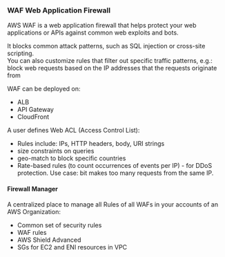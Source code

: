 ### WAF Web Application Firewall

AWS WAF is a web application firewall that helps protect your web applications or APIs against common web exploits and bots.

It blocks common attack patterns, such as SQL injection or cross-site scripting.\
You can also customize rules that filter out specific traffic patterns, e.g.:\
block web requests based on the IP addresses that the requests originate from

WAF can be deployed on:
* ALB
* API Gateway
* CloudFront

A user defines Web ACL (Access Control List):
* Rules include: IPs, HTTP headers, body, URI strings
* size constraints on queries
* geo-match to block specific countries
* Rate-based rules (to count occurrences of events per IP) - for DDoS protection. Use case: bit makes too many requests from the same IP.

#### Firewall Manager
A centralized place to manage all Rules of all WAFs in your accounts of an AWS Organization:
* Common set of security rules
* WAF rules
* AWS Shield Advanced
* SGs for EC2 and ENI resources in VPC
